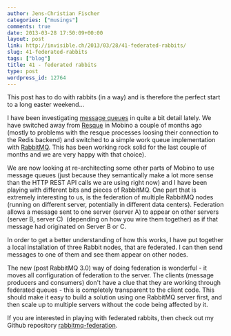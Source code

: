 ```yaml
---
author: Jens-Christian Fischer
categories: ["musings"]
comments: true
date: 2013-03-28 17:50:09+00:00
layout: post
link: http://invisible.ch/2013/03/28/41-federated-rabbits/
slug: 41-federated-rabbits
tags: ["blog"]
title: 41 - federated rabbits
type: post
wordpress_id: 12764
---
```


This post has to do with rabbits (in a way) and is therefore the perfect start to a long easter weekend...

I have been investigating [message queues](http://en.wikipedia.org/wiki/Message_queue) in quite a bit detail lately. We have switched away from [Resque](https://github.com/resque/resque) in Mobino a couple of months ago (mostly to problems with the resque processes loosing their connection to the Redis backend) and switched to a simple work queue implementation with [RabbitMQ](http://www.rabbitmq.com/). This has been working rock solid for the last couple of months and we are very happy with that choice).

We are now looking at re-architecting some other parts of Mobino to use message queues (just because they semantically make a lot more sense than the HTTP REST API calls we are using right now) and I have been playing with different bits and pieces of RabbitMQ. One part that is extremely interesting to us, is the federation of multiple RabbitMQ nodes (running on different server, potentially in different data centers). Federation allows a message sent to one server (server A) to appear on other servers (server B, server C)  (depending on how you wire them together) as if that message had originated on Server B or C.

In order to get a better understanding of how this works, I have put together a local installation of three Rabbit nodes, that are federated. I can then send messages to one of them and see them appear on other nodes.

The new (post RabbitMQ 3.0) way of doing federation is wonderful - it moves all configuration of federation to the server. The clients (message producers and consumers) don't have a clue that they are working through federated queues - this is completely transparent to the client code. This should make it easy to build a solution using one RabbitMQ server first, and then scale up to multiple servers without the code being affected by it.

If you are interested in playing with federated rabbits, then check out my Github repository [rabbitmq-federation](https://github.com/jcfischer/rabbitmq-federation).
